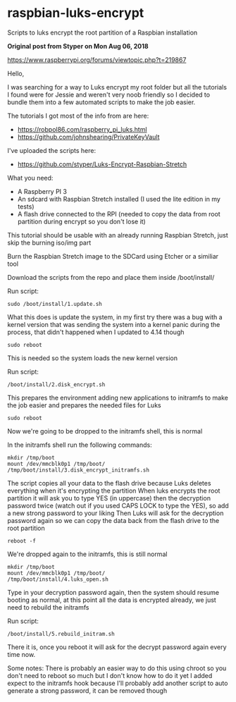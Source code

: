 # raspbian-luks-encrypt
Scripts to luks encrypt the root partition of a Raspbian installation

**Original post from Styper on Mon Aug 06, 2018**

https://www.raspberrypi.org/forums/viewtopic.php?t=219867

Hello,

I was searching for a way to Luks encrypt my root folder but all the tutorials I found were for Jessie and weren't very noob friendly so I decided to bundle them into a few automated scripts to make the job easier.

The tutorials I got most of the info from are here:
- https://robpol86.com/raspberry_pi_luks.html
- https://github.com/johnshearing/PrivateKeyVault

I've uploaded the scripts here:
- https://github.com/styper/Luks-Encrypt-Raspbian-Stretch

What you need:
- A Raspberry PI 3
- An sdcard with Raspbian Stretch installed (I used the lite edition in my tests)
- A flash drive connected to the RPI (needed to copy the data from root partition during encrypt so you don't lose it)

This tutorial should be usable with an already running Raspbian Stretch, just skip the burning iso/img part

Burn the Raspbian Stretch image to the SDCard using Etcher or a similiar tool

Download the scripts from the repo and place them inside /boot/install/

Run script:
````
sudo /boot/install/1.update.sh
````
What this does is update the system, in my first try there was a bug with a kernel version that was sending the system into a kernel panic during the process, that didn't happened when I updated to 4.14 though
````
sudo reboot
````
This is needed so the system loads the new kernel version

Run script:
````
/boot/install/2.disk_encrypt.sh
````
This prepares the environment adding new applications to initramfs to make the job easier and prepares the needed files for Luks
````
sudo reboot
````
Now we're going to be dropped to the initramfs shell, this is normal

In the initramfs shell run the following commands:
````
mkdir /tmp/boot
mount /dev/mmcblk0p1 /tmp/boot/
/tmp/boot/install/3.disk_encrypt_initramfs.sh
````
The script copies all your data to the flash drive because Luks deletes everything when it's encrypting the partition
When luks encrypts the root partition it will ask you to type YES (in uppercase) then the decryption password twice (watch out if you used CAPS LOCK to type the YES), so add a new strong password to your liking
Then Luks will ask for the decryption password again so we can copy the data back from the flash drive to the root partition
````
reboot -f
````
We're dropped again to the initramfs, this is still normal
````
mkdir /tmp/boot
mount /dev/mmcblk0p1 /tmp/boot/
/tmp/boot/install/4.luks_open.sh
````
Type in your decryption password again, then the system should resume booting as normal, at this point all the data is encrypted already, we just need to rebuild the initramfs

Run script:
````
/boot/install/5.rebuild_initram.sh
````
There it is, once you reboot it will ask for the decrypt password again every time now.

Some notes:
There is probably an easier way to do this using chroot so you don't need to reboot so much but I don't know how to do it yet
I added expect to the initramfs hook because I'll probably add another script to auto generate a strong password, it can be removed though
